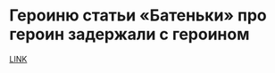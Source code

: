 # Героиню статьи «Батеньки» про героин задержали с героином



[LINK](https://varlamov.ru/3289293.html)
